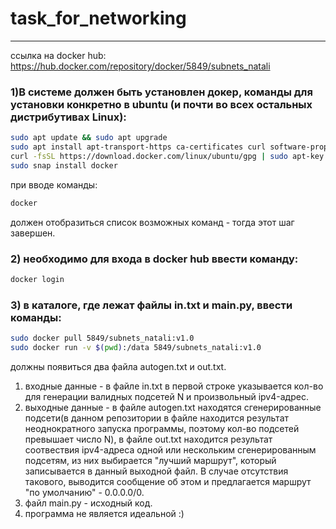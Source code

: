 # task_for_networking
____
ссылка на docker hub: https://hub.docker.com/repository/docker/5849/subnets_natali


### 1)В системе должен быть установлен докер, команды для установки конкретно в ubuntu (и почти во всех остальных дистрибутивах Linux): 
```bash
sudo apt update && sudo apt upgrade 
sudo apt install apt-transport-https ca-certificates curl software-properties-common 
curl -fsSL https://download.docker.com/linux/ubuntu/gpg | sudo apt-key add - 
sudo snap install docker 
```
при вводе команды: 
```bash
docker
``` 
должен отобразиться список возможных команд - тогда этот шаг завершен.
### 2) необходимо для входа в docker hub ввести команду:
```bash
docker login 
```
### 3) в каталоге, где лежат файлы in.txt и main.py, ввести команды:
```bash
sudo docker pull 5849/subnets_natali:v1.0
sudo docker run -v $(pwd):/data 5849/subnets_natali:v1.0 
```
должны появиться два файла autogen.txt и out.txt.


1. входные данные - в файле in.txt в первой строке указывается кол-во для генерации валидных подсетей N и произвольный ipv4-адрес.
2. выходные данные - в файле autogen.txt находятся сгенерированные подсети(в данном репозитории в файле находится результат неоднократного запуска программы,
поэтому кол-во подсетей превышает число N), в файле out.txt находится результат соотвествия ipv4-адреса одной или нескольким сгенерированным подсетям, из них выбирается "лучший маршрут", который записывается в данный выходной файл.
В случае отсутствия такового, выводится сообщение об этом и предлагается маршрут "по умолчанию" - 0.0.0.0/0.
3. файл main.py - исходный код.
4. программа не является идеальной :)

